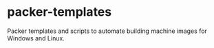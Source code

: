 # packer-templates
Packer templates and scripts to automate building machine images for Windows and Linux.
